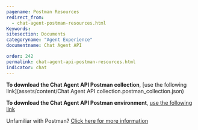 ```yaml
---
pagename: Postman Resources
redirect_from:
  - chat-agent-postman-resources.html
Keywords:
sitesection: Documents
categoryname: "Agent Experience"
documentname: Chat Agent API

order: 242
permalink: chat-agent-api-postman-resources.html
indicator: chat
---
```


**To download the Chat Agent API Postman collection**, [use the following link](assets/content/Chat Agent API collection.postman_collection.json)

**To download the Chat Agent API Postman environment**, [use the following link](assets/content/Alpha.postman_environment.json)

Unfamiliar with Postman? [Click here for more information](https://www.getpostman.com/)
